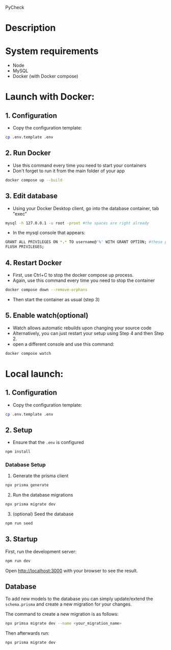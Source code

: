 PyCheck

# Description

# System requirements

- Node
- MySQL
- Docker (with Docker compose)

# Launch with Docker:

## 1. Configuration

- Copy the configuration template:

```bash
cp .env.template .env
```

## 2. Run Docker

- Use this command every time you need to start your containers
- Don't forget to run it from the main folder of your app

```bash
docker compose up --build
```

## 3. Edit database

- Using your Docker Desktop client, go into the database container, tab "exec"

```bash
mysql -h 127.0.0.1 -u root -proot #the spaces are right already
```

- In the mysql console that appears:

```bash
GRANT ALL PRIVILEGES ON *.* TO username@'%' WITH GRANT OPTION; #these privileges are necessary to create a prisma shadow DB
FLUSH PRIVILEGES;
```

## 4. Restart Docker

- First, use Ctrl+C to stop the docker compose up process.
- Again, use this command every time you need to stop the container

```bash
docker compose down --remove-orphans
```

- Then start the container as usual (step 3)

## 5. Enable watch(optional)

- Watch allows automatic rebuilds upon changing your source code
- Alternatively, you can just restart your setup using Step 4 and then Step 2.
- open a different console and use this command:

```bash
docker compose watch
```

# Local launch:

## 1. Configuration

- Copy the configuration template:

```bash
cp .env.template .env
```

## 2. Setup

- Ensure that the `.env` is configured

```bash
npm install
```

### Database Setup

1. Generate the prisma client

```bash
npx prisma generate
```

2. Run the database migrations

```bash
npx prisma migrate dev
```

3. (optional) Seed the database

```bash
npm run seed
```

## 3. Startup

First, run the development server:

```bash
npm run dev
```

Open [http://localhost:3000](http://localhost:3000) with your browser to see the result.

## Database

To add new models to the database you can simply update/extend the `schema.prisma` and create a new migration for your changes.

The command to create a new migration is as follows:

```bash
npx primsa migrate dev --name <your_migration_name>
```

Then afterwards run:

```bash
npx prisma migrate dev
```
